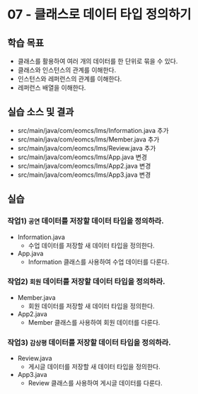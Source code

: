 # 07 - 클래스로 데이터 타입 정의하기

## 학습 목표

- 클래스를 활용하여 여러 개의 데이터를 한 단위로 묶을 수 있다.
- 클래스와 인스턴스의 관계를 이해한다.
- 인스턴스와 레퍼런스의 관계를 이해한다.
- 레퍼런스 배열을 이해한다.

## 실습 소스 및 결과

- src/main/java/com/eomcs/lms/Information.java 추가
- src/main/java/com/eomcs/lms/Member.java 추가
- src/main/java/com/eomcs/lms/Review.java 추가
- src/main/java/com/eomcs/lms/App.java 변경
- src/main/java/com/eomcs/lms/App2.java 변경
- src/main/java/com/eomcs/lms/App3.java 변경

## 실습

### 작업1) `공연` 데이터를 저장할 데이터 타입을 정의하라.

- Information.java
    - 수업 데이터를 저장할 새 데이터 타입을 정의한다.
- App.java
    - Information 클래스를 사용하여 수업 데이터를 다룬다.

### 작업2) `회원` 데이터를 저장할 데이터 타입을 정의하라.

- Member.java
    - 회원 데이터를 저장할 새 데이터 타입을 정의한다.
- App2.java
    - Member 클래스를 사용하여 회원 데이터를 다룬다.

### 작업3) `감상평` 데이터를 저장할 데이터 타입을 정의하라.

- Review.java
    - 게시글 데이터를 저장할 새 데이터 타입을 정의한다.
- App3.java
    - Review 클래스를 사용하여 게시글 데이터를 다룬다.
